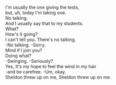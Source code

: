 
I'm usually the one giving the tests,       
but, uh, today I'm taking one.       
No talking.       
And I usually say that to my students.       
What?       
How's it going?       
I can't tell you. There's no talking.       
-No talking. -Sorry.       
Mind if I join you?       
Doing what?       
-Swinging. -Seriously?       
Yes, It's my hope to feel the wind in my hair       
-and be carefree. -Um, okay.       
Sheldon threw up on me, Sheldon threw up on me.       


